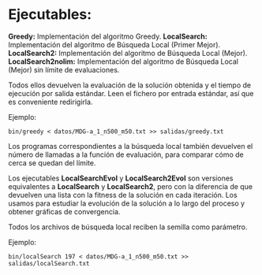 # Ejecutables:

**Greedy:** Implementación del algoritmo Greedy.
**LocalSearch:** Implementación del algoritmo de Búsqueda Local (Primer Mejor).
**LocalSearch2:** Implementación del algoritmo de Búsqueda Local (Mejor).
**LocalSearch2nolim:** Implementación del algoritmo de Búsqueda Local (Mejor) sin límite de evaluaciones.

Todos ellos devuelven la evaluación de la solución obtenida y el tiempo de ejecución por salida estándar.
Leen el fichero por entrada estándar, así que es conveniente redirigirla.

Ejemplo:
```
bin/greedy < datos/MDG-a_1_n500_m50.txt >> salidas/greedy.txt
```

Los programas correspondientes a la búsqueda local también devuelven el número de llamadas a la función de evaluación, para
comparar cómo de cerca se quedan del límite.

Los ejecutables **LocalSearchEvol** y **LocalSearch2Evol** son versiones
equivalentes a **LocalSearch** y **LocalSearch2**, pero con la diferencia de que devuelven una lista con la fitness de la solución
en cada iteración. Los usamos para estudiar la evolución de la solución a lo largo del proceso y obtener gráficas de convergencia.

Todos los archivos de búsqueda local reciben la semilla como parámetro.

Ejemplo:
```
bin/localSearch 197 < datos/MDG-a_1_n500_m50.txt >> salidas/localSearch.txt
```